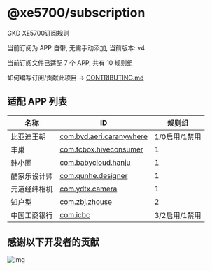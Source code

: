 # @xe5700/subscription

GKD XE5700订阅规则

当前订阅为 APP 自带, 无需手动添加, 当前版本: v4

当前订阅文件已适配 7 个 APP, 共有 10 规则组

如何编写订阅/贡献此项目 -> [CONTRIBUTING.md](./CONTRIBUTING.md)

## 适配 APP 列表

| 名称 | ID | 规则组 |
| - | - | - |
| 比亚迪王朝 | [com.byd.aeri.caranywhere](/docs/com.byd.aeri.caranywhere.md) | 1/0启用/1禁用 |
| 丰巢 | [com.fcbox.hiveconsumer](/docs/com.fcbox.hiveconsumer.md) | 1 |
| 韩小圈 | [com.babycloud.hanju](/docs/com.babycloud.hanju.md) | 1 |
| 酷家乐设计师 | [com.qunhe.designer](/docs/com.qunhe.designer.md) | 1 |
| 元道经纬相机 | [com.ydtx.camera](/docs/com.ydtx.camera.md) | 1 |
| 知户型 | [com.zbj.zhouse](/docs/com.zbj.zhouse.md) | 2 |
| 中国工商银行 | [com.icbc](/docs/com.icbc.md) | 3/2启用/1禁用 |

## 感谢以下开发者的贡献

![img](https://contrib.rocks/image?repo=gkd-kit/subscription&_v=4)
